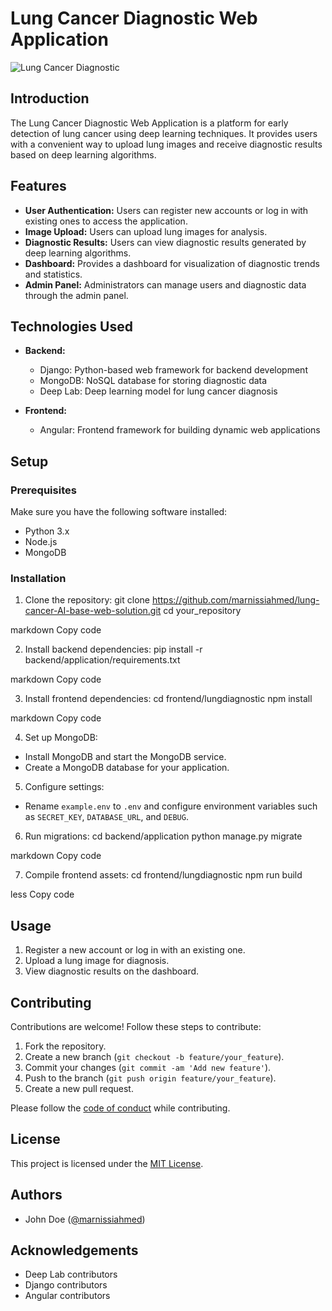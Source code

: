 # Lung Cancer Diagnostic Web Application

![Lung Cancer Diagnostic](path_to_your_logo.png)

## Introduction

The Lung Cancer Diagnostic Web Application is a platform for early detection of lung cancer using deep learning techniques. It provides users with a convenient way to upload lung images and receive diagnostic results based on deep learning algorithms.

## Features

- **User Authentication:** Users can register new accounts or log in with existing ones to access the application.
- **Image Upload:** Users can upload lung images for analysis.
- **Diagnostic Results:** Users can view diagnostic results generated by deep learning algorithms.
- **Dashboard:** Provides a dashboard for visualization of diagnostic trends and statistics.
- **Admin Panel:** Administrators can manage users and diagnostic data through the admin panel.

## Technologies Used

- **Backend:**
  - Django: Python-based web framework for backend development
  - MongoDB: NoSQL database for storing diagnostic data
  - Deep Lab: Deep learning model for lung cancer diagnosis
  
- **Frontend:**
  - Angular: Frontend framework for building dynamic web applications
  
## Setup

### Prerequisites

Make sure you have the following software installed:

- Python 3.x
- Node.js
- MongoDB

### Installation

1. Clone the repository:
git clone https://github.com/marnissiahmed/lung-cancer-AI-base-web-solution.git
cd your_repository

markdown
Copy code

2. Install backend dependencies:
pip install -r backend/application/requirements.txt

markdown
Copy code

3. Install frontend dependencies:
cd frontend/lungdiagnostic
npm install

markdown
Copy code

4. Set up MongoDB:
- Install MongoDB and start the MongoDB service.
- Create a MongoDB database for your application.

5. Configure settings:
- Rename `example.env` to `.env` and configure environment variables such as `SECRET_KEY`, `DATABASE_URL`, and `DEBUG`.

6. Run migrations:
cd backend/application
python manage.py migrate

markdown
Copy code

7. Compile frontend assets:
cd frontend/lungdiagnostic
npm run build

less
Copy code

## Usage

1. Register a new account or log in with an existing one.
2. Upload a lung image for diagnosis.
3. View diagnostic results on the dashboard.

## Contributing

Contributions are welcome! Follow these steps to contribute:

1. Fork the repository.
2. Create a new branch (`git checkout -b feature/your_feature`).
3. Commit your changes (`git commit -am 'Add new feature'`).
4. Push to the branch (`git push origin feature/your_feature`).
5. Create a new pull request.

Please follow the [code of conduct](CODE_OF_CONDUCT.md) while contributing.

## License

This project is licensed under the [MIT License](LICENSE).

## Authors

- John Doe ([@marnissiahmed](https://github.com/marnissiahmed))
  

## Acknowledgements

- Deep Lab contributors
- Django contributors
- Angular contributors
